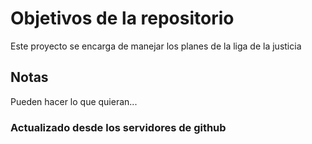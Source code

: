 # Objetivos de la repositorio

Este proyecto se encarga de manejar los planes de la liga de la justicia


## Notas
Pueden hacer lo que quieran...


### Actualizado desde los servidores de github
